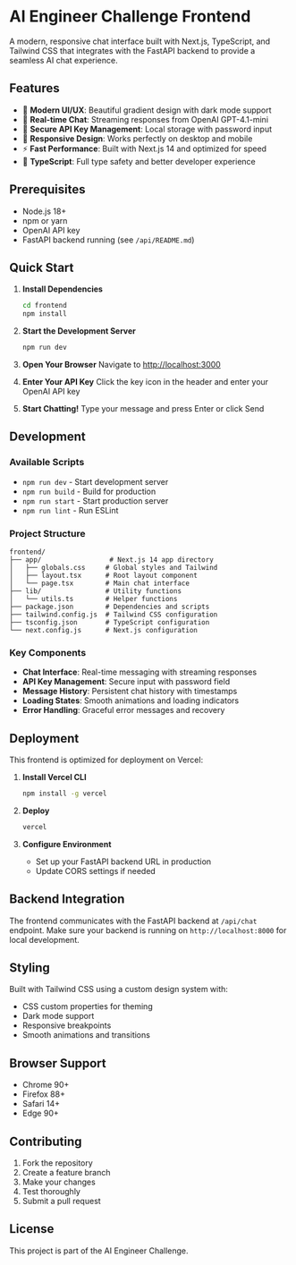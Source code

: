# AI Engineer Challenge Frontend

A modern, responsive chat interface built with Next.js, TypeScript, and Tailwind CSS that integrates with the FastAPI backend to provide a seamless AI chat experience.

## Features

- 🎨 **Modern UI/UX**: Beautiful gradient design with dark mode support
- 💬 **Real-time Chat**: Streaming responses from OpenAI GPT-4.1-mini
- 🔐 **Secure API Key Management**: Local storage with password input
- 📱 **Responsive Design**: Works perfectly on desktop and mobile
- ⚡ **Fast Performance**: Built with Next.js 14 and optimized for speed
- 🎯 **TypeScript**: Full type safety and better developer experience

## Prerequisites

- Node.js 18+ 
- npm or yarn
- OpenAI API key
- FastAPI backend running (see `/api/README.md`)

## Quick Start

1. **Install Dependencies**
   ```bash
   cd frontend
   npm install
   ```

2. **Start the Development Server**
   ```bash
   npm run dev
   ```

3. **Open Your Browser**
   Navigate to [http://localhost:3000](http://localhost:3000)

4. **Enter Your API Key**
   Click the key icon in the header and enter your OpenAI API key

5. **Start Chatting!**
   Type your message and press Enter or click Send

## Development

### Available Scripts

- `npm run dev` - Start development server
- `npm run build` - Build for production
- `npm run start` - Start production server
- `npm run lint` - Run ESLint

### Project Structure

```
frontend/
├── app/                 # Next.js 14 app directory
│   ├── globals.css     # Global styles and Tailwind
│   ├── layout.tsx      # Root layout component
│   └── page.tsx        # Main chat interface
├── lib/                # Utility functions
│   └── utils.ts        # Helper functions
├── package.json        # Dependencies and scripts
├── tailwind.config.js  # Tailwind CSS configuration
├── tsconfig.json       # TypeScript configuration
└── next.config.js      # Next.js configuration
```

### Key Components

- **Chat Interface**: Real-time messaging with streaming responses
- **API Key Management**: Secure input with password field
- **Message History**: Persistent chat history with timestamps
- **Loading States**: Smooth animations and loading indicators
- **Error Handling**: Graceful error messages and recovery

## Deployment

This frontend is optimized for deployment on Vercel:

1. **Install Vercel CLI**
   ```bash
   npm install -g vercel
   ```

2. **Deploy**
   ```bash
   vercel
   ```

3. **Configure Environment**
   - Set up your FastAPI backend URL in production
   - Update CORS settings if needed

## Backend Integration

The frontend communicates with the FastAPI backend at `/api/chat` endpoint. Make sure your backend is running on `http://localhost:8000` for local development.

## Styling

Built with Tailwind CSS using a custom design system with:
- CSS custom properties for theming
- Dark mode support
- Responsive breakpoints
- Smooth animations and transitions

## Browser Support

- Chrome 90+
- Firefox 88+
- Safari 14+
- Edge 90+

## Contributing

1. Fork the repository
2. Create a feature branch
3. Make your changes
4. Test thoroughly
5. Submit a pull request

## License

This project is part of the AI Engineer Challenge.